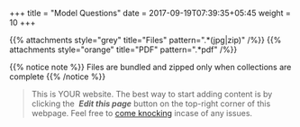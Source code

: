 +++
title = "Model Questions"
date =  2017-09-19T07:39:35+05:45
weight = 10
+++

{{% attachments style="grey" title="Files" pattern=".*(jpg|zip)" /%}}
{{% attachments style="orange" title="PDF" pattern=".*pdf" /%}}

{{% notice note %}}
Files are bundled and zipped only when collections are complete
{{% /notice %}}


> This is YOUR website. The best way to start adding content is by clicking the <i class="fa fa-code-fork">&nbsp;__Edit this page__</i> button on the top-right corner of this webpage. Feel free to [come knocking](https://m.me/CSITauthority "We're responsive on messenger!") incase of any issues.
